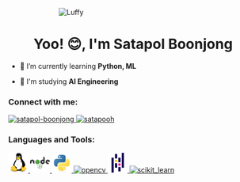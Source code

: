 <img src="https://comicvine.gamespot.com/a/uploads/original/11162/111629420/8640179-3204337664-luffy.jpg" 
     alt="Luffy" width="300" height="auto" 
     style="display: block; margin: auto;">

<h1 style="text-align: center;">Yoo! 😊, I'm Satapol Boonjong</h1>

- 📖 I’m currently learning **Python, ML**

- 🏫 I'm studying **AI Engineering**

<h3>Connect with me:</h3>
<p>
    <a href="https://www.linkedin.com/in/satapol-boonjong/" target="_blank">
        <img src="https://raw.githubusercontent.com/rahuldkjain/github-profile-readme-generator/master/src/images/icons/Social/linked-in-alt.svg" 
             alt="satapol-boonjong" height="30" width="40">
    </a>
    <a href="https://instagram.com/satapooh" target="_blank">
        <img src="https://raw.githubusercontent.com/rahuldkjain/github-profile-readme-generator/master/src/images/icons/Social/instagram.svg" 
             alt="satapooh" height="30" width="40">
    </a>
</p>

<h3>Languages and Tools:</h3>
<p>
    <a href="https://www.linux.org/" target="_blank">
        <img src="https://raw.githubusercontent.com/devicons/devicon/master/icons/linux/linux-original.svg" 
             alt="linux" width="40" height="40">
    </a>
    <a href="https://nodejs.org" target="_blank">
        <img src="https://raw.githubusercontent.com/devicons/devicon/master/icons/nodejs/nodejs-original-wordmark.svg" 
             alt="nodejs" width="40" height="40">
    </a>
    <a href="https://www.python.org" target="_blank">
        <img src="https://raw.githubusercontent.com/devicons/devicon/master/icons/python/python-original.svg" 
             alt="python" width="40" height="40">
    </a>
    <a href="https://opencv.org/" target="_blank">
        <img src="https://www.vectorlogo.zone/logos/opencv/opencv-icon.svg" 
             alt="opencv" width="40" height="40">
    </a>
    <a href="https://pandas.pydata.org/" target="_blank">
        <img src="https://raw.githubusercontent.com/devicons/devicon/2ae2a900d2f041da66e950e4d48052658d850630/icons/pandas/pandas-original.svg" 
             alt="pandas" width="40" height="40">
    </a>
    <a href="https://scikit-learn.org/" target="_blank">
        <img src="https://upload.wikimedia.org/wikipedia/commons/0/05/Scikit_learn_logo_small.svg" 
             alt="scikit_learn" width="40" height="40">
    </a>
</p>
